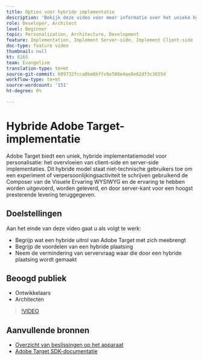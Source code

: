 ```yaml
---
title: Opties voor hybride implementatie
description: 'Bekijk deze video voor meer informatie over het unieke hybride implementatiemodel van Adobe Target voor personalisatie: het overvloeien van client-side en server-side implementaties.'
role: Developer, Architect
level: Beginner
topic: Personalization, Architecture, Development
feature: Implementation, Implement Server-side, Implement Client-side
doc-type: feature video
thumbnail: null
kt: 6165
team: Evangelism
translation-type: tm+mt
source-git-commit: b89732fcca0be8bffc6e580e4ae0e62df3c3655d
workflow-type: tm+mt
source-wordcount: '151'
ht-degree: 0%

---
```



# Hybride Adobe Target-implementatie

Adobe Target biedt een uniek, hybride implementatiemodel voor personalisatie: het overvloeien van client-side en server-side implementaties. Dit hybride model staat niet-technische gebruikers toe om een experiment of verpersoonlijkingsactiviteit te schrijven gebruikend de Composer van de Visuele Ervaring WYSIWYG en de ervaring te hebben worden uitgevoerd, worden geleverd, en door server-kant voor een hoogst presterende levering teruggegeven. 

## Doelstellingen

Aan het einde van deze video gaat u als volgt te werk:

* Begrijp wat een hybride uitrol van Adobe Target met zich meebrengt
* Begrijp de voordelen van een hybride plaatsing
* Neem de vermindering van servervraag waar die door een hybride plaatsing wordt gemaakt

## Beoogd publiek

* Ontwikkelaars
* Architecten

>[!VIDEO](https://video.tv.adobe.com/v/41698/?quality=12)

## Aanvullende bronnen

* [Overzicht van beslissingen op het apparaat](https://experienceleague.adobe.com/docs/target-learn/tutorials/implementation/on-device-decisioning-overview.html?lang=en#implementation)
* [Adobe Target SDK-documentatie](https://adobetarget-sdks.gitbook.io/docs/on-device-decisioning/introduction-to-on-device-decisioning)
